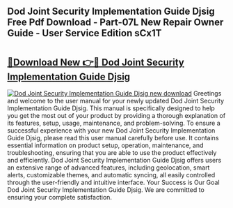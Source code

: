 ## Dod Joint Security Implementation Guide Djsig Free Pdf Download - Part-07L New Repair Owner Guide - User Service Edition sCx1T

# <h2><a href="http://bc75834.oget.top/?id=Dod+Joint+Security+Implementation+Guide+Djsig">🔗Download New 👉🔴 Dod Joint Security Implementation Guide Djsig</a></h2>

[![Dod Joint Security Implementation Guide Djsig new download](https://i.imgur.com/5g1atiW.png)](http://bc75834.oget.top/?id=Dod+Joint+Security+Implementation+Guide+Djsig)
Greetings and welcome to the user manual for your newly updated Dod Joint Security Implementation Guide Djsig. This manual is specifically designed to help you get the most out of your product by providing a thorough explanation of its features, setup, usage, maintenance, and problem-solving. To ensure a successful experience with your new Dod Joint Security Implementation Guide Djsig, please read this user manual carefully before use. It contains essential information on product setup, operation, maintenance, and troubleshooting, ensuring that you are able to use the product effectively and efficiently. Dod Joint Security Implementation Guide Djsig offers users an extensive range of advanced features, including geolocation, smart alerts, customizable themes, and automatic syncing, all easily controlled through the user-friendly and intuitive interface. Your Success is Our Goal Dod Joint Security Implementation Guide Djsig. We are committed to ensuring your complete satisfaction.
